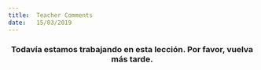 ```yaml
---
title:  Teacher Comments
date:   15/03/2019
---
```


### <center>Todavía estamos trabajando en esta lección. Por favor, vuelva más tarde.</center>